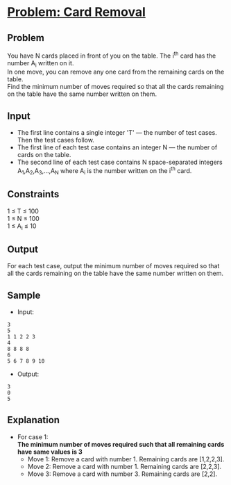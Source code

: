 # [Problem: Card Removal](https://www.codechef.com/problems/REMOVECARDS)

## Problem
You have N cards placed in front of you on the table. The i<sup>th</sup> card has the number A<sub>i</sub> written on it. <br>
In one move, you can remove any one card from the remaining cards on the table. <br>
Find the minimum number of moves required so that all the cards remaining on the table have the same number written on them.

## Input

- The first line contains a single integer 'T' — the number of test cases. Then the test cases follow.
- The first line of each test case contains an integer N — the number of cards on the table.
- The second line of each test case contains N space-separated integers A<sub>1</sub>,A<sub>2</sub>,A<sub>3</sub>,...,A<sub>N</sub> where A<sub>i</sub> is the number written on the i<sup>th</sup> card.

## Constraints

1 ≤ T ≤ 100 <br>
1 ≤ N ≤ 100 <br>
1 ≤ A<sub>i</sub> ≤ 10

## Output

For each test case, output the minimum number of moves required so that all the cards remaining on the table have the same number written on them.

## Sample

- Input:
```
3
5
1 1 2 2 3
4
8 8 8 8
6
5 6 7 8 9 10
```

- Output:
```
3
0
5
```

## Explanation

- For case 1: <br> **The minimum number of moves required such that all remaining cards have same values is 3**
     - Move 1: Remove a card with number 1. Remaining cards are [1,2,2,3].
     - Move 2: Remove a card with number 1. Remaining cards are [2,2,3].
     - Move 3: Remove a card with number 3. Remaining cards are [2,2].
